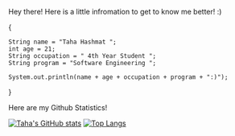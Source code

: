 Hey there! Here is a little infromation to get to know me better! :)

{
  
    String name = "Taha Hashmat ";
    int age = 21;
    String occupation = " 4th Year Student ";
    String program = "Software Engineering ";
    
    System.out.println(name + age + occupation + program + ":)");
    
  }
  

Here are my Github Statistics!

[![Taha's GitHub stats](https://github-readme-stats.vercel.app/api?username=tahahashmat)](https://github.com/tahahashmat/tahahashmat) [![Top Langs](https://github-readme-stats.vercel.app/api/top-langs/?username=tahahashmat)](https://github.com/anuraghazra/tahahashmat)


